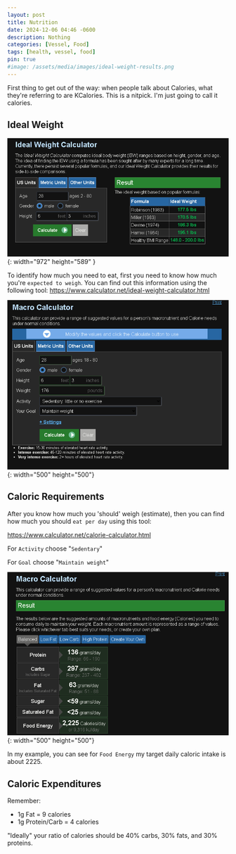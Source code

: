 ```yaml
---
layout: post
title: Nutrition
date: 2024-12-06 04:46 -0600
description: Nothing
categories: [Vessel, Food]
tags: [health, vessel, food]
pin: true
#image: /assets/media/images/ideal-weight-results.png
---
```

First thing to get out of the way: when people talk about Calories, what they're referring to are KCalories. This is a nitpick. I'm just going to call it calories.

## Ideal Weight

![Desktop View](/assets/media/images/ideal-weight-results.png){: width="972" height="589" }

To identify how much you need to eat, first you need to know how much you're `expected to weigh`.
You can find out this information using the following tool:
<https://www.calculator.net/ideal-weight-calculator.html>

![Desktop View](/assets/media/images/macro-input.png){: width="500" height="500"}


## Caloric Requirements

After you know how much you 'should' weigh (estimate),
then you can find how much you should `eat per day` using this tool:

<https://www.calculator.net/calorie-calculator.html>

For `Activity` choose "`Sedentary`"

For `Goal` choose "`Maintain weight`"

![Desktop View](/assets/media/images/macro-results.png){: width="500" height="500"}

In my example, you can see for `Food Energy` my target daily caloric intake is about 2225.

## Caloric Expenditures

Remember:
- 1g Fat = 9 calories
- 1g Protein/Carb = 4 calories

"Ideally" your ratio of calories should be 40% carbs, 30% fats, and 30% proteins.